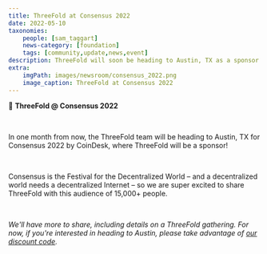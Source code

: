 ```yaml
---
title: ThreeFold at Consensus 2022
date: 2022-05-10
taxonomies:
    people: [sam_taggart]
    news-category: [foundation]
    tags: [community,update,news,event]
description: ThreeFold will soon be heading to Austin, TX as a sponsor for Consensus 2022 by CoinDesk!
extra:
    imgPath: images/newsroom/consensus_2022.png
    image_caption: ThreeFold at Consensus 2022
---
```



📣 **ThreeFold @ Consensus 2022**

<br/>

In one month from now, the ThreeFold team will be heading to Austin, TX for Consensus 2022 by CoinDesk, where ThreeFold will be a sponsor!

<br/>

Consensus is the Festival for the Decentralized World – and a decentralized world needs a decentralized Internet – so we are super excited to share ThreeFold with this audience of 15,000+ people.

<br/>

*We'll have more to share, including details on a ThreeFold gathering. For now, if you're interested in heading to Austin, please take advantage of [our discount code](https://events.coindesk.com/consensus2022?promo=a7MsHxui).*